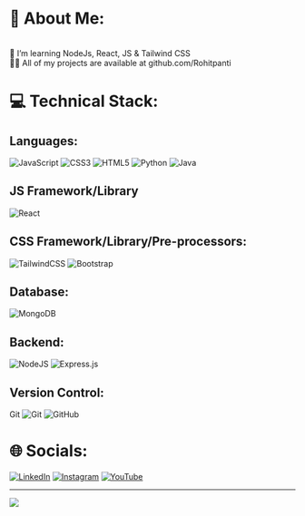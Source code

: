 # 💫 About Me:
<br>🌱 I’m  learning NodeJs, React, JS & Tailwind CSS <br>👨‍💻 All of my projects are available at github.com/Rohitpanti<br>


# 💻 Technical Stack:
## Languages:
![JavaScript](https://img.shields.io/badge/javascript-%23323330.svg?style=for-the-badge&logo=javascript&logoColor=%23F7DF1E) ![CSS3](https://img.shields.io/badge/css3-%231572B6.svg?style=for-the-badge&logo=css3&logoColor=white) ![HTML5](https://img.shields.io/badge/html5-%23E34F26.svg?style=for-the-badge&logo=html5&logoColor=white) ![Python](https://img.shields.io/badge/python-3670A0?style=for-the-badge&logo=python&logoColor=ffdd54) ![Java](https://img.shields.io/badge/java-%23ED8B00.svg?style=for-the-badge&logo=java&logoColor=white)

## JS Framework/Library
 ![React](https://img.shields.io/badge/react-%2320232a.svg?style=for-the-badge&logo=react&logoColor=%2361DAFB)

## CSS Framework/Library/Pre-processors:
 ![TailwindCSS](https://img.shields.io/badge/tailwindcss-%2338B2AC.svg?style=for-the-badge&logo=tailwind-css&logoColor=white) ![Bootstrap](https://img.shields.io/badge/bootstrap-%23563D7C.svg?style=for-the-badge&logo=bootstrap&logoColor=white)

## Database:
 ![MongoDB](https://img.shields.io/badge/MongoDB-%234ea94b.svg?style=for-the-badge&logo=mongodb&logoColor=white)

## Backend:
 ![NodeJS](https://img.shields.io/badge/node.js-6DA55F?style=for-the-badge&logo=node.js&logoColor=white)
 ![Express.js](https://img.shields.io/badge/express.js-%23404d59.svg?style=for-the-badge&logo=express&logoColor=%2361DAFB)

## Version Control:
Git	![Git](https://img.shields.io/badge/git-%23F05033.svg?style=for-the-badge&logo=git&logoColor=white)
![GitHub](https://img.shields.io/badge/github-%23121011.svg?style=for-the-badge&logo=github&logoColor=white)

# 🌐 Socials:
 [![LinkedIn](https://img.shields.io/badge/LinkedIn-%230077B5.svg?logo=linkedin&logoColor=white)](https://www.linkedin.com/in/rohit-b-854268219/) [![Instagram](https://img.shields.io/badge/Instagram-%23E4405F.svg?logo=Instagram&logoColor=white)](https://instagram.com/itnaptihor) [![YouTube](https://img.shields.io/badge/YouTube-%23FF0000.svg?style=for-the-badge&logo=YouTube&logoColor=white)](https://www.youtube.com/channel/UCuiH_h88i5qHTQr3awmxQ3A)

---
[![](https://visitcount.itsvg.in/api?id=Rohitpanti&label=Profile%20Views&color=0&icon=0&pretty=true)](https://visitcount.itsvg.in)


  
